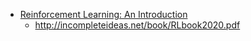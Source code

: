 
* [Reinforcement Learning: An Introduction](http://incompleteideas.net/book/the-book-2nd.html)
    * http://incompleteideas.net/book/RLbook2020.pdf